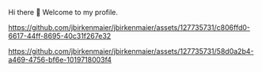 Hi there 👋
Welcome to my profile. 

https://github.com/jbirkenmaier/jbirkenmaier/assets/127735731/c806ffd0-6617-44ff-8695-40c31f267e32

https://github.com/jbirkenmaier/jbirkenmaier/assets/127735731/58d0a2b4-a469-4756-bf6e-1019718003f4



<!--
- 🔭 I’m currently working on ...
- 🌱 I’m currently learning ...
- 👯 I’m looking to collaborate on ...
- 🤔 I’m looking for help with ...
- 💬 Ask me about ...
- 📫 How to reach me: ...
- 😄 Pronouns: ...
- ⚡ Fun fact: ...
-->

